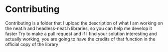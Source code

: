 # Contributing

Contributing is a folder that I upload the description of what I am working on the neat.h and headless-neat.h libraries, so you can help me develop it faster
Try to make a pull request and if I find your solution interesting and actually working, you are going to have the credits of that function in the official copy of the library
